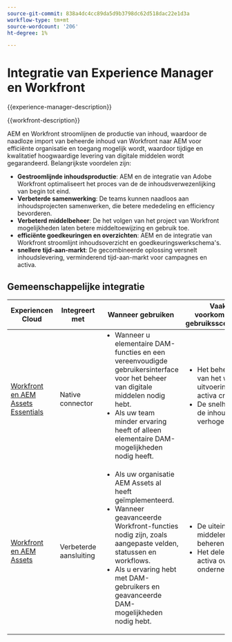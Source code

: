 ```yaml
---
source-git-commit: 838a4dc4cc89da5d9b3798dc62d518dac22e1d3a
workflow-type: tm+mt
source-wordcount: '206'
ht-degree: 1%

---
```



# Integratie van Experience Manager en Workfront

{{experience-manager-description}}

{{workfront-description}}

AEM en Workfront stroomlijnen de productie van inhoud, waardoor de naadloze import van beheerde inhoud van Workfront naar AEM voor efficiënte organisatie en toegang mogelijk wordt, waardoor tijdige en kwalitatief hoogwaardige levering van digitale middelen wordt gegarandeerd. Belangrijkste voordelen zijn:

+ **Gestroomlijnde inhoudsproductie**: AEM en de integratie van Adobe Workfront optimaliseert het proces van de de inhoudsverwezenlijking van begin tot eind.
+ **Verbeterde samenwerking**: De teams kunnen naadloos aan inhoudsprojecten samenwerken, die betere mededeling en efficiency bevorderen.
+ **Verbeterd middelbeheer**: De het volgen van het project van Workfront mogelijkheden laten betere middeltoewijzing en gebruik toe.
+ **efficiënte goedkeuringen en overzichten**: AEM en de integratie van Workfront stroomlijnt inhoudsoverzicht en goedkeuringswerkschema&#39;s.
+ **snellere tijd-aan-markt**: De gecombineerde oplossing versnelt inhoudslevering, verminderend tijd-aan-markt voor campagnes en activa.

## Gemeenschappelijke integratie

<table>
    <thead>
        <tr>
            <th>Experiencen Cloud</th>
            <th>Integreert met</th>
            <th>Wanneer gebruiken</th>
            <th>Vaak voorkomende gebruiksscenario's</th>
        </tr>
    </thead>
    <tbody>
        <tr>
            <td><a href="https://experienceleague.adobe.com/docs/experience-manager-learn/assets-essentials/workfront/configure.html" target="_blank" rel="noreferrer">Workfront en AEM Assets Essentials</a></td>
            <td>Native connector</td>
            <td>
              <ul style="margin-top: 0;">
                <li>Wanneer u elementaire DAM-functies en een vereenvoudigde gebruikersinterface voor het beheer van digitale middelen nodig hebt.</li>
                <li>Als uw team minder ervaring heeft of alleen elementaire DAM-mogelijkheden nodig heeft.</li>
              </ul>
            </td>
            <td>
                <ul style="margin-top: 0;">
                  <li>Het beheren van het werk in uitvoering activa creëren.</li>
                  <li>De snelheid van de inhoud verhogen.</li>
                </ul>
            </td>
        </tr>
        <tr>
            <td><a href="https://experienceleague.adobe.com/docs/experience-manager-learn/assets/workfront/enhanced-connector/aem-experts-series/overview.html" target="_blank" rel="noreferrer">Workfront en AEM Assets</a></td>
            <td>Verbeterde aansluiting</td>
            <td>
                <ul style="margin-top: 0;">
                    <li>Als uw organisatie AEM Assets al heeft geïmplementeerd.</li>
                    <li>Wanneer geavanceerde Workfront-functies nodig zijn, zoals aangepaste velden, statussen en workflows.</li>
                    <li>Als u ervaring hebt met DAM-gebruikers en geavanceerde DAM-mogelijkheden nodig hebt.</li>
                </ul>
            </td>
            <td>
              <ul style="margin-top: 0;">
                <li>De uiteindelijke middelen beheren.</li>
                <li>Het delen van activa over de onderneming.</li>
              </ul>
            </td>
        </tr>
    </tbody>          
</table>
